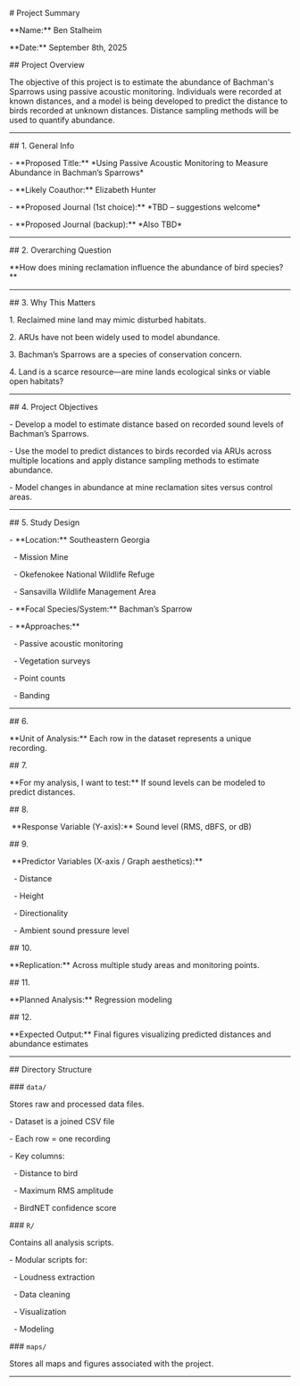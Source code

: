 \# Project Summary



\*\*Name:\*\* Ben Stalheim  

\*\*Date:\*\* September 8th, 2025  



\## Project Overview



The objective of this project is to estimate the abundance of Bachman's Sparrows using passive acoustic monitoring. Individuals were recorded at known distances, and a model is being developed to predict the distance to birds recorded at unknown distances. Distance sampling methods will be used to quantify abundance.



---



\## 1. General Info



\- \*\*Proposed Title:\*\* \*Using Passive Acoustic Monitoring to Measure Abundance in Bachman’s Sparrows\*  

\- \*\*Likely Coauthor:\*\* Elizabeth Hunter  

\- \*\*Proposed Journal (1st choice):\*\* \*TBD – suggestions welcome\*  

\- \*\*Proposed Journal (backup):\*\* \*Also TBD\*



---



\## 2. Overarching Question



\*\*How does mining reclamation influence the abundance of bird species?\*\*



---



\## 3. Why This Matters



1\. Reclaimed mine land may mimic disturbed habitats.  

2\. ARUs have not been widely used to model abundance.  

3\. Bachman’s Sparrows are a species of conservation concern.  

4\. Land is a scarce resource—are mine lands ecological sinks or viable open habitats?



---



\## 4. Project Objectives



\- Develop a model to estimate distance based on recorded sound levels of Bachman’s Sparrows.  

\- Use the model to predict distances to birds recorded via ARUs across multiple locations and apply distance sampling methods to estimate abundance.  

\- Model changes in abundance at mine reclamation sites versus control areas.



---



\## 5. Study Design



\- \*\*Location:\*\* Southeastern Georgia  

&nbsp; - Mission Mine  

&nbsp; - Okefenokee National Wildlife Refuge  

&nbsp; - Sansavilla Wildlife Management Area  

\- \*\*Focal Species/System:\*\* Bachman’s Sparrow  

\- \*\*Approaches:\*\*  

&nbsp; - Passive acoustic monitoring  

&nbsp; - Vegetation surveys  

&nbsp; - Point counts  

&nbsp; - Banding  



---



\## 6.

\*\*Unit of Analysis:\*\* Each row in the dataset represents a unique recording.  



\## 7.

\*\*For my analysis, I want to test:\*\* If sound levels can be modeled to predict distances.



\## 8.

&nbsp;\*\*Response Variable (Y-axis):\*\* Sound level (RMS, dBFS, or dB)  



\## 9.

&nbsp;\*\*Predictor Variables (X-axis / Graph aesthetics):\*\*  

&nbsp; - Distance  

&nbsp; - Height  

&nbsp; - Directionality  

&nbsp; - Ambient sound pressure level  

\## 10.

\*\*Replication:\*\* Across multiple study areas and monitoring points.



\## 11.

\*\*Planned Analysis:\*\* Regression modeling  



\## 12.

\*\*Expected Output:\*\* Final figures visualizing predicted distances and abundance estimates



---



\## Directory Structure



\### `data/`  

Stores raw and processed data files.  

\- Dataset is a joined CSV file  

\- Each row = one recording  

\- Key columns:  

&nbsp; - Distance to bird  

&nbsp; - Maximum RMS amplitude  

&nbsp; - BirdNET confidence score  



\### `R/`  

Contains all analysis scripts.  

\- Modular scripts for:  

&nbsp; - Loudness extraction  

&nbsp; - Data cleaning  

&nbsp; - Visualization  

&nbsp; - Modeling  



\### `maps/`  

Stores all maps and figures associated with the project.



---



